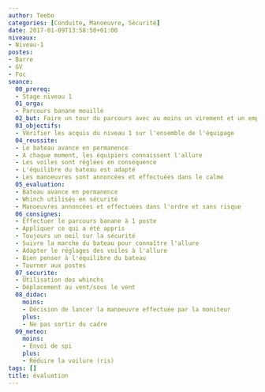 ```yaml
---
author: Teebo
categories: [Conduite, Manoeuvre, Sécurité]
date: 2017-01-09T13:58:50+01:00
niveaux:
- Niveau-1
postes:
- Barre
- GV
- Foc
seance:
  00_prereq:
  - Stage niveau 1
  01_orga:
  - Parcours banane mouillé
  02_but: Faire un tour du parcours avec au moins un virement et un empannage
  03_objectifs:
  - Vérifier les acquis du niveau 1 sur l'ensemble de l'équipage
  04_reussite:
  - Le bateau avance en permanence
  - A chaque moment, les équipiers connaissent l'allure
  - Les voiles sont réglées en conséquence
  - L'équilibre du bateau est adapté
  - Les manoeuvres sont annoncées et effectuées dans le calme
  05_evaluation:
  - Bateau avance en permanence
  - Whinch utilisés en sécurité
  - Manoeuvres annoncées et effectuées dans l'ordre et sans risque
  06_consignes:
  - Effectuer le parcours banane à 1 poste
  - Appliquer ce qui a été appris
  - Toujours un oeil sur la sécurité
  - Suivre la marche du bateau pour connaître l'allure
  - Adapter le réglages des voiles à l'allure
  - Bien penser à l'équilibre du bateau
  - Tourner aux postes
  07_securite:
  - Utilisation des whinchs
  - Déplacement au vent/sous le vent
  08_didac:
    moins:
    - Décision de lancer la manoeuvre effectuée par la moniteur
    plus:
    - Ne pas sortir du cadre
  09_meteo:
    moins:
    - Envoi de spi
    plus:
    - Réduire la voilure (ris)
tags: []
title: évaluation
---
```

